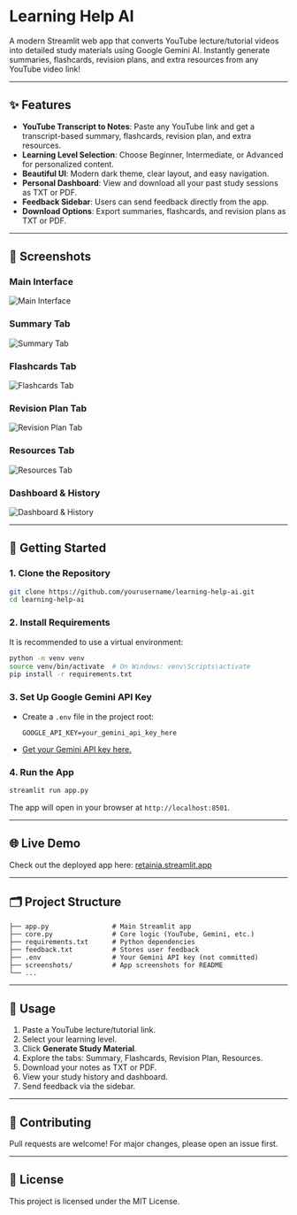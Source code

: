 # Learning Help AI

A modern Streamlit web app that converts YouTube lecture/tutorial videos into detailed study materials using Google Gemini AI. Instantly generate summaries, flashcards, revision plans, and extra resources from any YouTube video link!

---

## ✨ Features

- **YouTube Transcript to Notes**: Paste any YouTube link and get a transcript-based summary, flashcards, revision plan, and extra resources.
- **Learning Level Selection**: Choose Beginner, Intermediate, or Advanced for personalized content.
- **Beautiful UI**: Modern dark theme, clear layout, and easy navigation.
- **Personal Dashboard**: View and download all your past study sessions as TXT or PDF.
- **Feedback Sidebar**: Users can send feedback directly from the app.
- **Download Options**: Export summaries, flashcards, and revision plans as TXT or PDF.

---

## 📸 Screenshots

### Main Interface
![Main Interface](screenshots/main_interface.png)

### Summary Tab
![Summary Tab](screenshots/summary_tab.png)

### Flashcards Tab
![Flashcards Tab](screenshots/flashcards_tab.png)

### Revision Plan Tab
![Revision Plan Tab](screenshots/revision_tab.png)

### Resources Tab
![Resources Tab](screenshots/resources_tab.png)

### Dashboard & History
![Dashboard & History](screenshots/dashboard_history.png)

---

## 🚀 Getting Started

### 1. Clone the Repository
```bash
git clone https://github.com/yourusername/learning-help-ai.git
cd learning-help-ai
```

### 2. Install Requirements
It is recommended to use a virtual environment:
```bash
python -m venv venv
source venv/bin/activate  # On Windows: venv\Scripts\activate
pip install -r requirements.txt
```

### 3. Set Up Google Gemini API Key
- Create a `.env` file in the project root:
  ```
  GOOGLE_API_KEY=your_gemini_api_key_here
  ```
- [Get your Gemini API key here.](https://ai.google.dev/gemini-api/docs/get-api-key)

### 4. Run the App
```bash
streamlit run app.py
```

The app will open in your browser at `http://localhost:8501`.

---

## 🌐 Live Demo

Check out the deployed app here: [retainia.streamlit.app](https://retainia.streamlit.app/)

---

## 🗂️ Project Structure
```
├── app.py                # Main Streamlit app
├── core.py               # Core logic (YouTube, Gemini, etc.)
├── requirements.txt      # Python dependencies
├── feedback.txt          # Stores user feedback
├── .env                  # Your Gemini API key (not committed)
├── screenshots/          # App screenshots for README
└── ...
```

---

## 📝 Usage
1. Paste a YouTube lecture/tutorial link.
2. Select your learning level.
3. Click **Generate Study Material**.
4. Explore the tabs: Summary, Flashcards, Revision Plan, Resources.
5. Download your notes as TXT or PDF.
6. View your study history and dashboard.
7. Send feedback via the sidebar.

---

## 🤝 Contributing
Pull requests are welcome! For major changes, please open an issue first.

---

## 📄 License
This project is licensed under the MIT License.
